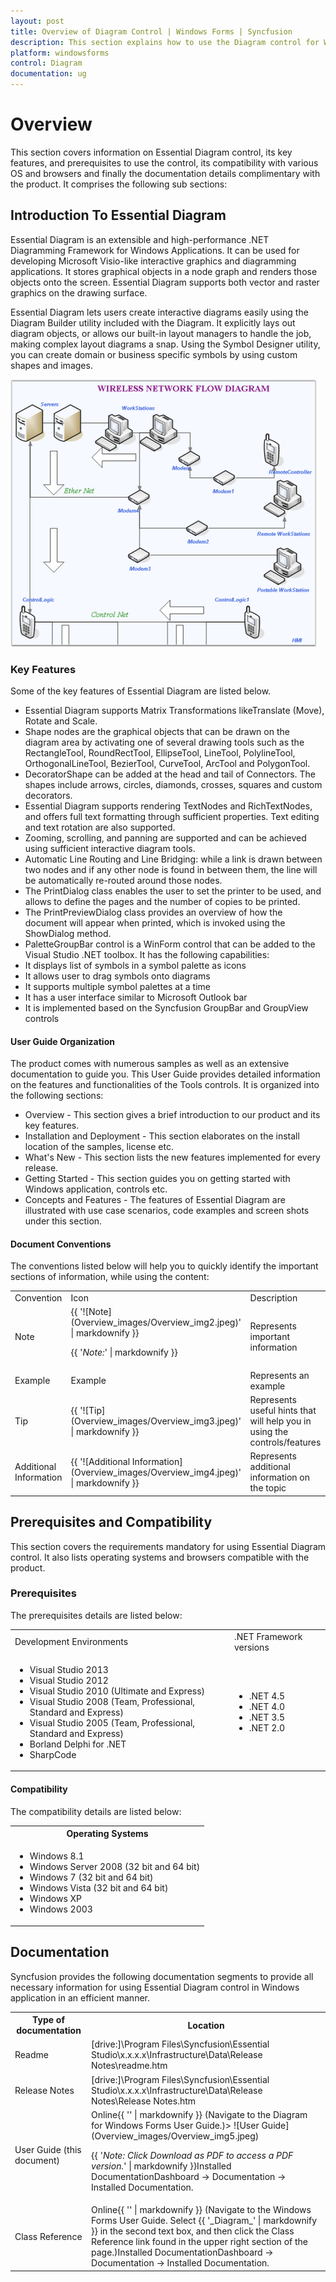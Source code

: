 ```yaml
---
layout: post
title: Overview of Diagram Control | Windows Forms | Syncfusion
description: This section explains how to use the Diagram control for Windows Forms and its important key features
platform: windowsforms
control: Diagram
documentation: ug
---
```


# Overview

This section covers information on Essential Diagram control, its key features, and prerequisites to use the control, its compatibility with various OS and browsers and finally the documentation details complimentary with the product. It comprises the following sub sections:

## Introduction To Essential Diagram

Essential Diagram is an extensible and high-performance .NET Diagramming Framework for Windows Applications. It can be used for developing Microsoft Visio-like interactive graphics and diagramming applications. It stores graphical objects in a node graph and renders those objects onto the screen. Essential Diagram supports both vector and raster graphics on the drawing surface.

Essential Diagram lets users create interactive diagrams easily using the Diagram Builder utility included with the Diagram. It explicitly lays out diagram objects, or allows our built-in layout managers to handle the job, making complex layout diagrams a snap. Using the Symbol Designer utility, you can create domain or business specific symbols by using custom shapes and images.


![Wireless Network Flow Diagram](Overview_images/Overview_img1.png)



### Key Features

Some of the key features of Essential Diagram are listed below.

* Essential Diagram supports Matrix Transformations likeTranslate (Move), Rotate and Scale.
* Shape nodes are the graphical objects that can be drawn on the diagram area by activating one of several drawing tools such as the RectangleTool, RoundRectTool, EllipseTool, LineTool, PolylineTool, OrthogonalLineTool, BezierTool, CurveTool, ArcTool and PolygonTool.
* DecoratorShape can be added at the head and tail of Connectors. The shapes include arrows, circles, diamonds, crosses, squares and custom decorators.
* Essential Diagram supports rendering TextNodes and RichTextNodes, and offers full text formatting through sufficient properties. Text editing and text rotation are also supported.
* Zooming, scrolling, and panning are supported and can be achieved using sufficient interactive diagram tools.
* Automatic Line Routing and Line Bridging: while a link is drawn between two nodes and if any other node is found in between them, the line will be automatically re-routed around those nodes.
* The PrintDialog class enables the user to set the printer to be used, and allows to define the pages and the number of copies to be printed. 
* The PrintPreviewDialog class provides an overview of how the document will appear when printed, which is invoked using the ShowDialog method.
* PaletteGroupBar control is a WinForm control that can be added to the Visual Studio .NET toolbox. It has the following capabilities:
* It displays list of symbols in a symbol palette as icons 
* It allows user to drag symbols onto diagrams 
* It supports multiple symbol palettes at a time 
* It has a user interface similar to Microsoft Outlook bar 
* It is implemented based on the Syncfusion GroupBar and GroupView controls

#### User Guide Organization

The product comes with numerous samples as well as an extensive documentation to guide you. This User Guide provides detailed information on the features and functionalities of the Tools controls. It is organized into the following sections:

* Overview - This section gives a brief introduction to our product and its key features.
* Installation and Deployment - This section elaborates on the install location of the samples, license etc.
* What's New - This section lists the new features implemented for every release.
* Getting Started - This section guides you on getting started with Windows application, controls etc.
* Concepts and Features - The features of Essential Diagram are illustrated with use case scenarios, code examples and screen shots under this section.

#### Document Conventions

The conventions listed below will help you to quickly identify the important sections of information, while using the content:

<table>
<tr>
<td>
Convention</td><td>
Icon</td><td>
Description</td></tr>
<tr>
<td>
Note</td><td>
{{ '![Note](Overview_images/Overview_img2.jpeg)' | markdownify }}

{{ '_Note:_' | markdownify }}</td><td>
Represents important information</td></tr>
<tr>
<td>
Example</td><td>
Example</td><td>
Represents an example</td></tr>
<tr>
<td>
Tip</td><td>
{{ '![Tip](Overview_images/Overview_img3.jpeg)' | markdownify }}

</td><td>
Represents useful hints that will help you in using the controls/features</td></tr>
<tr>
<td>
Additional Information</td><td>
{{ '![Additional Information](Overview_images/Overview_img4.jpeg)' | markdownify }}

</td><td>
Represents additional information on the topic</td></tr>
</table>

## Prerequisites and Compatibility

This section covers the requirements mandatory for using Essential Diagram control. It also lists operating systems and browsers compatible with the product.

### Prerequisites

The prerequisites details are listed below:


<table>
<tr>
<td>
Development Environments</td><td>
.NET Framework versions</td></tr>
<tr>
<td>
<ul> 
<li>Visual Studio 2013</li><li> Visual Studio 2012</li><li> Visual Studio 2010 (Ultimate and Express)</li><li>Visual Studio 2008 (Team, Professional, Standard and Express)</li><li> Visual Studio 2005 (Team, Professional, Standard and Express)</li><li> Borland Delphi for .NET</li><li>SharpCode</li></ul></td><td>
<ul><li> .NET 4.5</li><li> .NET 4.0</li><li> .NET 3.5</li><li> .NET 2.0</li></ul></td></tr>
</table>

#### Compatibility

The compatibility details are listed below:


<table>
<tr>
<th>
Operating Systems</th></tr>
<tr>
<td>
<ul><li> Windows 8.1</li><li> Windows Server 2008 (32 bit and 64 bit)</li><li> Windows 7 (32 bit and 64 bit)</li><li> Windows Vista (32 bit and 64 bit)</li><li> Windows XP</li><li> Windows 2003</li></ul></td></tr>
</table>

## Documentation


Syncfusion provides the following documentation segments to provide all necessary information for using Essential Diagram control in Windows application in an efficient manner.

<table>
<tr>
<th>
Type of documentation</th><th>
Location</th></tr>
<tr>
<td>
Readme</td><td>
[drive:]\Program Files\Syncfusion\Essential Studio\x.x.x.x\Infrastructure\Data\Release Notes\readme.htm</td></tr>
<tr>
<td>
Release Notes</td><td>
[drive:]\Program Files\Syncfusion\Essential Studio\x.x.x.x\Infrastructure\Data\Release Notes\Release Notes.htm</td></tr>
<tr>
<td>
User Guide (this document)</td><td>
Online{{ '<http://help.syncfusion.com/windowsforms/diagram/overview>' | markdownify }} (Navigate to the Diagram for Windows Forms User Guide.)> ![User Guide](Overview_images/Overview_img5.jpeg)

{{ '_Note: Click Download as PDF to access a PDF version._' | markdownify }}Installed DocumentationDashboard -> Documentation -> Installed Documentation. </td></tr>
<tr>
<td>
Class Reference</td><td>
Online{{ '<http://help.syncfusion.com/cr/windowsforms>' | markdownify }} (Navigate to the Windows Forms User Guide. Select {{ '_Diagram_' | markdownify }} in the second text box, and then click the Class Reference link found in the upper right section of the page.)Installed DocumentationDashboard -> Documentation -> Installed Documentation.</td></tr>
</table>


